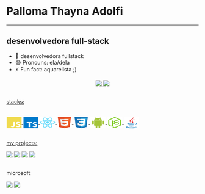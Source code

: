 # Palloma Thayna Adolfi 
-----
## desenvolvedora full-stack


- 💬 desenvolvedora fullstack
- 😄 Pronouns: ela/dela
- ⚡ Fun fact: aquarelista ;) 

<div align="center" style="display: inline_block">
  <a href="https://www.linkedin.com/in/palloma-thayna/">
  <img height="180em" src="https://github-readme-stats.vercel.app/api?username=a-lloma&show_icons=true&theme=dracula&include_all_commits=true&count_private=true"/>
  <img height="180em" src="https://github-readme-stats.vercel.app/api/top-langs/?username=a-lloma&layout=compact&langs_count=7&theme=dracula"/>
</div>

##
stacks:
<div style="display: inline_block"><br>
  <img align="center" alt="Loma-Js" height="30" width="40" src="https://raw.githubusercontent.com/devicons/devicon/master/icons/javascript/javascript-plain.svg">
  <img align="center" alt="Loma-Ts" height="30" width="40" src="https://raw.githubusercontent.com/devicons/devicon/master/icons/typescript/typescript-plain.svg">
  <img align="center" alt="Loma-React" height="30" width="40" src="https://raw.githubusercontent.com/devicons/devicon/master/icons/react/react-original.svg">
  <img align="center" alt="Loma-HTML" height="30" width="40" src="https://raw.githubusercontent.com/devicons/devicon/master/icons/html5/html5-original.svg">
  <img align="center" alt="Loma-CSS" height="30" width="40" src="https://raw.githubusercontent.com/devicons/devicon/master/icons/css3/css3-original.svg">
  <img align="center" alt="Loma-CSS" height="30" width="40" src="https://raw.githubusercontent.com/devicons/devicon/master/icons/android/android-original.svg">
<img align="center" alt="Loma-nodeJS" height="30" width="40" src="https://raw.githubusercontent.com/devicons/devicon/master/icons/nodejs/nodejs-original.svg">
<img align="center" alt="Loma-java" height="30" width="40" src="https://raw.githubusercontent.com/devicons/devicon/master/icons/java/java-original.svg">
</div>

##
my projects:
<div>
 <a href="https://www.behance.net/palloma-adolfi" target="_blank"><img src="https://img.shields.io/badge/-Behance-blue?style=for-the-badge&logo=behance&logoColor=white" target="_blank"></a> 
<a href="https://www.linkedin.com/in/palloma-thayna/" target="_blank"><img src="https://img.shields.io/badge/-LinkedIn-%230077B5?style=for-the-badge&logo=linkedin&logoColor=white" target="_blank"></a> 
<a href="https://github.com/a-lloma/" target="_blank"><img src="https://img.shields.io/badge/GitHub-100000?style=for-the-badge&logo=github&logoColor=white" target="_blank"></a> 
<a href="https://codesandbox.io/u/Lloma93" target="_blank"><img src="https://img.shields.io/badge/Codesandbox-000000?style=for-the-badge&logo=CodeSandbox&logoColor=white" target="_blank"></a>
</div>

##
microsoft
<div>
<img height="180em" src="https://user-images.githubusercontent.com/35180706/176790967-6693befe-3868-4a1d-aaa9-194f76852ca9.png"/>
<img height="180em" src="https://user-images.githubusercontent.com/35180706/176790971-8a9a5764-4509-46c0-808e-5446dbfe3e53.png"/>
</div>
